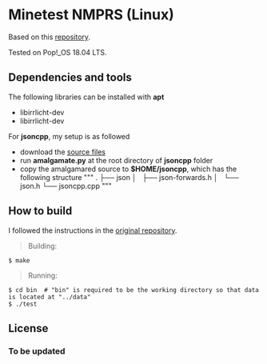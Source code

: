 # Minetest NMPRS (Linux)

Based on this [repository](https://github.com/twm1994/minetest_nmprs).  
 
Tested on Pop!\_OS 18.04 LTS.

## Dependencies and tools
The following libraries can be installed with **apt**
 - libirrlicht-dev
 - libirrlicht-dev

For **jsoncpp**, my setup is as followed
 - download the [source files](https://github.com/open-source-parsers/jsoncpp) 
 - run **amalgamate.py** at the root directory of **jsoncpp** folder
 - copy the amalgamared source to **$HOME/jsoncpp**, which has the following structure
"""
.
├── json
│   ├── json-forwards.h
│   └── json.h
└── jsoncpp.cpp
"""

## How to build
I followed the instructions in the [original repository](https://github.com/celeron55/minetest_nmpr).

>Building:
```
$ make
```

>Running:
```
$ cd bin  # "bin" is required to be the working directory so that data is located at "../data"
$ ./test
```

## License

### To be updated
